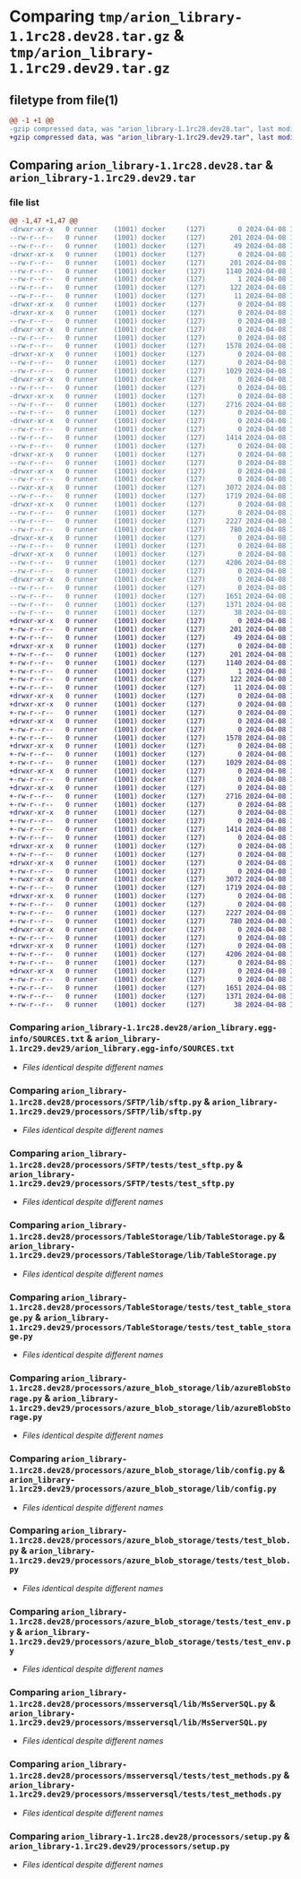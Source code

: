 # Comparing `tmp/arion_library-1.1rc28.dev28.tar.gz` & `tmp/arion_library-1.1rc29.dev29.tar.gz`

## filetype from file(1)

```diff
@@ -1 +1 @@
-gzip compressed data, was "arion_library-1.1rc28.dev28.tar", last modified: Mon Apr  8 11:22:26 2024, max compression
+gzip compressed data, was "arion_library-1.1rc29.dev29.tar", last modified: Mon Apr  8 12:26:33 2024, max compression
```

## Comparing `arion_library-1.1rc28.dev28.tar` & `arion_library-1.1rc29.dev29.tar`

### file list

```diff
@@ -1,47 +1,47 @@
-drwxr-xr-x   0 runner    (1001) docker     (127)        0 2024-04-08 11:22:26.442510 arion_library-1.1rc28.dev28/
--rw-r--r--   0 runner    (1001) docker     (127)      201 2024-04-08 11:22:26.442510 arion_library-1.1rc28.dev28/PKG-INFO
--rw-r--r--   0 runner    (1001) docker     (127)       49 2024-04-08 11:22:04.000000 arion_library-1.1rc28.dev28/README.md
-drwxr-xr-x   0 runner    (1001) docker     (127)        0 2024-04-08 11:22:26.438510 arion_library-1.1rc28.dev28/arion_library.egg-info/
--rw-r--r--   0 runner    (1001) docker     (127)      201 2024-04-08 11:22:26.000000 arion_library-1.1rc28.dev28/arion_library.egg-info/PKG-INFO
--rw-r--r--   0 runner    (1001) docker     (127)     1140 2024-04-08 11:22:26.000000 arion_library-1.1rc28.dev28/arion_library.egg-info/SOURCES.txt
--rw-r--r--   0 runner    (1001) docker     (127)        1 2024-04-08 11:22:26.000000 arion_library-1.1rc28.dev28/arion_library.egg-info/dependency_links.txt
--rw-r--r--   0 runner    (1001) docker     (127)      122 2024-04-08 11:22:26.000000 arion_library-1.1rc28.dev28/arion_library.egg-info/requires.txt
--rw-r--r--   0 runner    (1001) docker     (127)       11 2024-04-08 11:22:26.000000 arion_library-1.1rc28.dev28/arion_library.egg-info/top_level.txt
-drwxr-xr-x   0 runner    (1001) docker     (127)        0 2024-04-08 11:22:26.438510 arion_library-1.1rc28.dev28/processors/
-drwxr-xr-x   0 runner    (1001) docker     (127)        0 2024-04-08 11:22:26.438510 arion_library-1.1rc28.dev28/processors/SFTP/
--rw-r--r--   0 runner    (1001) docker     (127)        0 2024-04-08 11:22:04.000000 arion_library-1.1rc28.dev28/processors/SFTP/__init__.py
-drwxr-xr-x   0 runner    (1001) docker     (127)        0 2024-04-08 11:22:26.438510 arion_library-1.1rc28.dev28/processors/SFTP/lib/
--rw-r--r--   0 runner    (1001) docker     (127)        0 2024-04-08 11:22:04.000000 arion_library-1.1rc28.dev28/processors/SFTP/lib/__init__.py
--rw-r--r--   0 runner    (1001) docker     (127)     1578 2024-04-08 11:22:04.000000 arion_library-1.1rc28.dev28/processors/SFTP/lib/sftp.py
-drwxr-xr-x   0 runner    (1001) docker     (127)        0 2024-04-08 11:22:26.438510 arion_library-1.1rc28.dev28/processors/SFTP/tests/
--rw-r--r--   0 runner    (1001) docker     (127)        0 2024-04-08 11:22:04.000000 arion_library-1.1rc28.dev28/processors/SFTP/tests/__init__.py
--rw-r--r--   0 runner    (1001) docker     (127)     1029 2024-04-08 11:22:04.000000 arion_library-1.1rc28.dev28/processors/SFTP/tests/test_sftp.py
-drwxr-xr-x   0 runner    (1001) docker     (127)        0 2024-04-08 11:22:26.438510 arion_library-1.1rc28.dev28/processors/TableStorage/
--rw-r--r--   0 runner    (1001) docker     (127)        0 2024-04-08 11:22:04.000000 arion_library-1.1rc28.dev28/processors/TableStorage/__init__.py
-drwxr-xr-x   0 runner    (1001) docker     (127)        0 2024-04-08 11:22:26.438510 arion_library-1.1rc28.dev28/processors/TableStorage/lib/
--rw-r--r--   0 runner    (1001) docker     (127)     2716 2024-04-08 11:22:04.000000 arion_library-1.1rc28.dev28/processors/TableStorage/lib/TableStorage.py
--rw-r--r--   0 runner    (1001) docker     (127)        0 2024-04-08 11:22:04.000000 arion_library-1.1rc28.dev28/processors/TableStorage/lib/__init__.py
-drwxr-xr-x   0 runner    (1001) docker     (127)        0 2024-04-08 11:22:26.438510 arion_library-1.1rc28.dev28/processors/TableStorage/tests/
--rw-r--r--   0 runner    (1001) docker     (127)        0 2024-04-08 11:22:04.000000 arion_library-1.1rc28.dev28/processors/TableStorage/tests/__init__.py
--rw-r--r--   0 runner    (1001) docker     (127)     1414 2024-04-08 11:22:04.000000 arion_library-1.1rc28.dev28/processors/TableStorage/tests/test_table_storage.py
--rw-r--r--   0 runner    (1001) docker     (127)        0 2024-04-08 11:22:04.000000 arion_library-1.1rc28.dev28/processors/__init__.py
-drwxr-xr-x   0 runner    (1001) docker     (127)        0 2024-04-08 11:22:26.438510 arion_library-1.1rc28.dev28/processors/azure_blob_storage/
--rw-r--r--   0 runner    (1001) docker     (127)        0 2024-04-08 11:22:04.000000 arion_library-1.1rc28.dev28/processors/azure_blob_storage/__init__.py
-drwxr-xr-x   0 runner    (1001) docker     (127)        0 2024-04-08 11:22:26.438510 arion_library-1.1rc28.dev28/processors/azure_blob_storage/lib/
--rw-r--r--   0 runner    (1001) docker     (127)        0 2024-04-08 11:22:04.000000 arion_library-1.1rc28.dev28/processors/azure_blob_storage/lib/__init__.py
--rwxr-xr-x   0 runner    (1001) docker     (127)     3072 2024-04-08 11:22:04.000000 arion_library-1.1rc28.dev28/processors/azure_blob_storage/lib/azureBlobStorage.py
--rw-r--r--   0 runner    (1001) docker     (127)     1719 2024-04-08 11:22:04.000000 arion_library-1.1rc28.dev28/processors/azure_blob_storage/lib/config.py
-drwxr-xr-x   0 runner    (1001) docker     (127)        0 2024-04-08 11:22:26.438510 arion_library-1.1rc28.dev28/processors/azure_blob_storage/tests/
--rw-r--r--   0 runner    (1001) docker     (127)        0 2024-04-08 11:22:04.000000 arion_library-1.1rc28.dev28/processors/azure_blob_storage/tests/__init__.py
--rw-r--r--   0 runner    (1001) docker     (127)     2227 2024-04-08 11:22:04.000000 arion_library-1.1rc28.dev28/processors/azure_blob_storage/tests/test_blob.py
--rw-r--r--   0 runner    (1001) docker     (127)      780 2024-04-08 11:22:04.000000 arion_library-1.1rc28.dev28/processors/azure_blob_storage/tests/test_env.py
-drwxr-xr-x   0 runner    (1001) docker     (127)        0 2024-04-08 11:22:26.442510 arion_library-1.1rc28.dev28/processors/msserversql/
--rw-r--r--   0 runner    (1001) docker     (127)        0 2024-04-08 11:22:04.000000 arion_library-1.1rc28.dev28/processors/msserversql/__init__.py
-drwxr-xr-x   0 runner    (1001) docker     (127)        0 2024-04-08 11:22:26.442510 arion_library-1.1rc28.dev28/processors/msserversql/lib/
--rw-r--r--   0 runner    (1001) docker     (127)     4206 2024-04-08 11:22:04.000000 arion_library-1.1rc28.dev28/processors/msserversql/lib/MsServerSQL.py
--rw-r--r--   0 runner    (1001) docker     (127)        0 2024-04-08 11:22:04.000000 arion_library-1.1rc28.dev28/processors/msserversql/lib/__init__.py
-drwxr-xr-x   0 runner    (1001) docker     (127)        0 2024-04-08 11:22:26.442510 arion_library-1.1rc28.dev28/processors/msserversql/tests/
--rw-r--r--   0 runner    (1001) docker     (127)        0 2024-04-08 11:22:04.000000 arion_library-1.1rc28.dev28/processors/msserversql/tests/__init__.py
--rw-r--r--   0 runner    (1001) docker     (127)     1651 2024-04-08 11:22:04.000000 arion_library-1.1rc28.dev28/processors/msserversql/tests/test_methods.py
--rw-r--r--   0 runner    (1001) docker     (127)     1371 2024-04-08 11:22:04.000000 arion_library-1.1rc28.dev28/processors/setup.py
--rw-r--r--   0 runner    (1001) docker     (127)       38 2024-04-08 11:22:26.442510 arion_library-1.1rc28.dev28/setup.cfg
+drwxr-xr-x   0 runner    (1001) docker     (127)        0 2024-04-08 12:26:33.221817 arion_library-1.1rc29.dev29/
+-rw-r--r--   0 runner    (1001) docker     (127)      201 2024-04-08 12:26:33.221817 arion_library-1.1rc29.dev29/PKG-INFO
+-rw-r--r--   0 runner    (1001) docker     (127)       49 2024-04-08 12:26:11.000000 arion_library-1.1rc29.dev29/README.md
+drwxr-xr-x   0 runner    (1001) docker     (127)        0 2024-04-08 12:26:33.217817 arion_library-1.1rc29.dev29/arion_library.egg-info/
+-rw-r--r--   0 runner    (1001) docker     (127)      201 2024-04-08 12:26:33.000000 arion_library-1.1rc29.dev29/arion_library.egg-info/PKG-INFO
+-rw-r--r--   0 runner    (1001) docker     (127)     1140 2024-04-08 12:26:33.000000 arion_library-1.1rc29.dev29/arion_library.egg-info/SOURCES.txt
+-rw-r--r--   0 runner    (1001) docker     (127)        1 2024-04-08 12:26:33.000000 arion_library-1.1rc29.dev29/arion_library.egg-info/dependency_links.txt
+-rw-r--r--   0 runner    (1001) docker     (127)      122 2024-04-08 12:26:33.000000 arion_library-1.1rc29.dev29/arion_library.egg-info/requires.txt
+-rw-r--r--   0 runner    (1001) docker     (127)       11 2024-04-08 12:26:33.000000 arion_library-1.1rc29.dev29/arion_library.egg-info/top_level.txt
+drwxr-xr-x   0 runner    (1001) docker     (127)        0 2024-04-08 12:26:33.217817 arion_library-1.1rc29.dev29/processors/
+drwxr-xr-x   0 runner    (1001) docker     (127)        0 2024-04-08 12:26:33.217817 arion_library-1.1rc29.dev29/processors/SFTP/
+-rw-r--r--   0 runner    (1001) docker     (127)        0 2024-04-08 12:26:11.000000 arion_library-1.1rc29.dev29/processors/SFTP/__init__.py
+drwxr-xr-x   0 runner    (1001) docker     (127)        0 2024-04-08 12:26:33.217817 arion_library-1.1rc29.dev29/processors/SFTP/lib/
+-rw-r--r--   0 runner    (1001) docker     (127)        0 2024-04-08 12:26:11.000000 arion_library-1.1rc29.dev29/processors/SFTP/lib/__init__.py
+-rw-r--r--   0 runner    (1001) docker     (127)     1578 2024-04-08 12:26:11.000000 arion_library-1.1rc29.dev29/processors/SFTP/lib/sftp.py
+drwxr-xr-x   0 runner    (1001) docker     (127)        0 2024-04-08 12:26:33.217817 arion_library-1.1rc29.dev29/processors/SFTP/tests/
+-rw-r--r--   0 runner    (1001) docker     (127)        0 2024-04-08 12:26:11.000000 arion_library-1.1rc29.dev29/processors/SFTP/tests/__init__.py
+-rw-r--r--   0 runner    (1001) docker     (127)     1029 2024-04-08 12:26:11.000000 arion_library-1.1rc29.dev29/processors/SFTP/tests/test_sftp.py
+drwxr-xr-x   0 runner    (1001) docker     (127)        0 2024-04-08 12:26:33.217817 arion_library-1.1rc29.dev29/processors/TableStorage/
+-rw-r--r--   0 runner    (1001) docker     (127)        0 2024-04-08 12:26:11.000000 arion_library-1.1rc29.dev29/processors/TableStorage/__init__.py
+drwxr-xr-x   0 runner    (1001) docker     (127)        0 2024-04-08 12:26:33.217817 arion_library-1.1rc29.dev29/processors/TableStorage/lib/
+-rw-r--r--   0 runner    (1001) docker     (127)     2716 2024-04-08 12:26:11.000000 arion_library-1.1rc29.dev29/processors/TableStorage/lib/TableStorage.py
+-rw-r--r--   0 runner    (1001) docker     (127)        0 2024-04-08 12:26:11.000000 arion_library-1.1rc29.dev29/processors/TableStorage/lib/__init__.py
+drwxr-xr-x   0 runner    (1001) docker     (127)        0 2024-04-08 12:26:33.217817 arion_library-1.1rc29.dev29/processors/TableStorage/tests/
+-rw-r--r--   0 runner    (1001) docker     (127)        0 2024-04-08 12:26:11.000000 arion_library-1.1rc29.dev29/processors/TableStorage/tests/__init__.py
+-rw-r--r--   0 runner    (1001) docker     (127)     1414 2024-04-08 12:26:11.000000 arion_library-1.1rc29.dev29/processors/TableStorage/tests/test_table_storage.py
+-rw-r--r--   0 runner    (1001) docker     (127)        0 2024-04-08 12:26:11.000000 arion_library-1.1rc29.dev29/processors/__init__.py
+drwxr-xr-x   0 runner    (1001) docker     (127)        0 2024-04-08 12:26:33.217817 arion_library-1.1rc29.dev29/processors/azure_blob_storage/
+-rw-r--r--   0 runner    (1001) docker     (127)        0 2024-04-08 12:26:11.000000 arion_library-1.1rc29.dev29/processors/azure_blob_storage/__init__.py
+drwxr-xr-x   0 runner    (1001) docker     (127)        0 2024-04-08 12:26:33.217817 arion_library-1.1rc29.dev29/processors/azure_blob_storage/lib/
+-rw-r--r--   0 runner    (1001) docker     (127)        0 2024-04-08 12:26:11.000000 arion_library-1.1rc29.dev29/processors/azure_blob_storage/lib/__init__.py
+-rwxr-xr-x   0 runner    (1001) docker     (127)     3072 2024-04-08 12:26:11.000000 arion_library-1.1rc29.dev29/processors/azure_blob_storage/lib/azureBlobStorage.py
+-rw-r--r--   0 runner    (1001) docker     (127)     1719 2024-04-08 12:26:11.000000 arion_library-1.1rc29.dev29/processors/azure_blob_storage/lib/config.py
+drwxr-xr-x   0 runner    (1001) docker     (127)        0 2024-04-08 12:26:33.221817 arion_library-1.1rc29.dev29/processors/azure_blob_storage/tests/
+-rw-r--r--   0 runner    (1001) docker     (127)        0 2024-04-08 12:26:11.000000 arion_library-1.1rc29.dev29/processors/azure_blob_storage/tests/__init__.py
+-rw-r--r--   0 runner    (1001) docker     (127)     2227 2024-04-08 12:26:11.000000 arion_library-1.1rc29.dev29/processors/azure_blob_storage/tests/test_blob.py
+-rw-r--r--   0 runner    (1001) docker     (127)      780 2024-04-08 12:26:11.000000 arion_library-1.1rc29.dev29/processors/azure_blob_storage/tests/test_env.py
+drwxr-xr-x   0 runner    (1001) docker     (127)        0 2024-04-08 12:26:33.221817 arion_library-1.1rc29.dev29/processors/msserversql/
+-rw-r--r--   0 runner    (1001) docker     (127)        0 2024-04-08 12:26:11.000000 arion_library-1.1rc29.dev29/processors/msserversql/__init__.py
+drwxr-xr-x   0 runner    (1001) docker     (127)        0 2024-04-08 12:26:33.221817 arion_library-1.1rc29.dev29/processors/msserversql/lib/
+-rw-r--r--   0 runner    (1001) docker     (127)     4206 2024-04-08 12:26:11.000000 arion_library-1.1rc29.dev29/processors/msserversql/lib/MsServerSQL.py
+-rw-r--r--   0 runner    (1001) docker     (127)        0 2024-04-08 12:26:11.000000 arion_library-1.1rc29.dev29/processors/msserversql/lib/__init__.py
+drwxr-xr-x   0 runner    (1001) docker     (127)        0 2024-04-08 12:26:33.221817 arion_library-1.1rc29.dev29/processors/msserversql/tests/
+-rw-r--r--   0 runner    (1001) docker     (127)        0 2024-04-08 12:26:11.000000 arion_library-1.1rc29.dev29/processors/msserversql/tests/__init__.py
+-rw-r--r--   0 runner    (1001) docker     (127)     1651 2024-04-08 12:26:11.000000 arion_library-1.1rc29.dev29/processors/msserversql/tests/test_methods.py
+-rw-r--r--   0 runner    (1001) docker     (127)     1371 2024-04-08 12:26:11.000000 arion_library-1.1rc29.dev29/processors/setup.py
+-rw-r--r--   0 runner    (1001) docker     (127)       38 2024-04-08 12:26:33.221817 arion_library-1.1rc29.dev29/setup.cfg
```

### Comparing `arion_library-1.1rc28.dev28/arion_library.egg-info/SOURCES.txt` & `arion_library-1.1rc29.dev29/arion_library.egg-info/SOURCES.txt`

 * *Files identical despite different names*

### Comparing `arion_library-1.1rc28.dev28/processors/SFTP/lib/sftp.py` & `arion_library-1.1rc29.dev29/processors/SFTP/lib/sftp.py`

 * *Files identical despite different names*

### Comparing `arion_library-1.1rc28.dev28/processors/SFTP/tests/test_sftp.py` & `arion_library-1.1rc29.dev29/processors/SFTP/tests/test_sftp.py`

 * *Files identical despite different names*

### Comparing `arion_library-1.1rc28.dev28/processors/TableStorage/lib/TableStorage.py` & `arion_library-1.1rc29.dev29/processors/TableStorage/lib/TableStorage.py`

 * *Files identical despite different names*

### Comparing `arion_library-1.1rc28.dev28/processors/TableStorage/tests/test_table_storage.py` & `arion_library-1.1rc29.dev29/processors/TableStorage/tests/test_table_storage.py`

 * *Files identical despite different names*

### Comparing `arion_library-1.1rc28.dev28/processors/azure_blob_storage/lib/azureBlobStorage.py` & `arion_library-1.1rc29.dev29/processors/azure_blob_storage/lib/azureBlobStorage.py`

 * *Files identical despite different names*

### Comparing `arion_library-1.1rc28.dev28/processors/azure_blob_storage/lib/config.py` & `arion_library-1.1rc29.dev29/processors/azure_blob_storage/lib/config.py`

 * *Files identical despite different names*

### Comparing `arion_library-1.1rc28.dev28/processors/azure_blob_storage/tests/test_blob.py` & `arion_library-1.1rc29.dev29/processors/azure_blob_storage/tests/test_blob.py`

 * *Files identical despite different names*

### Comparing `arion_library-1.1rc28.dev28/processors/azure_blob_storage/tests/test_env.py` & `arion_library-1.1rc29.dev29/processors/azure_blob_storage/tests/test_env.py`

 * *Files identical despite different names*

### Comparing `arion_library-1.1rc28.dev28/processors/msserversql/lib/MsServerSQL.py` & `arion_library-1.1rc29.dev29/processors/msserversql/lib/MsServerSQL.py`

 * *Files identical despite different names*

### Comparing `arion_library-1.1rc28.dev28/processors/msserversql/tests/test_methods.py` & `arion_library-1.1rc29.dev29/processors/msserversql/tests/test_methods.py`

 * *Files identical despite different names*

### Comparing `arion_library-1.1rc28.dev28/processors/setup.py` & `arion_library-1.1rc29.dev29/processors/setup.py`

 * *Files identical despite different names*


